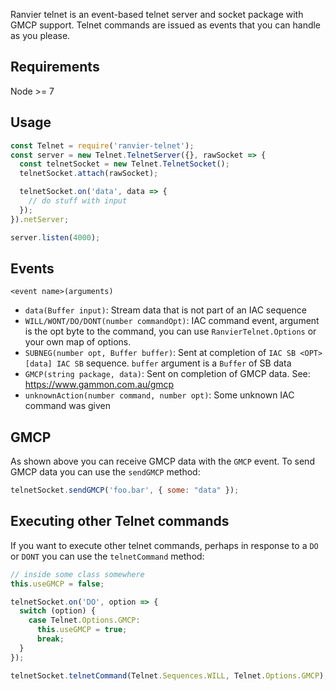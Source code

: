 Ranvier telnet is an event-based telnet server and socket package with GMCP support. Telnet commands are issued as events that you can handle as you please.

## Requirements

Node >= 7

## Usage

```javascript
const Telnet = require('ranvier-telnet');
const server = new Telnet.TelnetServer({}, rawSocket => {
  const telnetSocket = new Telnet.TelnetSocket();
  telnetSocket.attach(rawSocket);

  telnetSocket.on('data', data => {
    // do stuff with input
  });
}).netServer;

server.listen(4000);
```


## Events

`<event name>(arguments)`

* `data(Buffer input)`: Stream data that is not part of an IAC sequence
* `WILL/WONT/DO/DONT(number commandOpt)`: IAC command event, argument is the opt byte to the command, you can use `RanvierTelnet.Options` or your own map of options.
* `SUBNEG(number opt, Buffer buffer)`: Sent at completion of `IAC SB <OPT> [data] IAC SB` sequence. `buffer` argument is a `Buffer` of SB data
* `GMCP(string package, data)`: Sent on completion of GMCP data. See: https://www.gammon.com.au/gmcp
* `unknownAction(number command, number opt)`: Some unknown IAC command was given

## GMCP

As shown above you can receive GMCP data with the `GMCP` event. To send GMCP data you can use the `sendGMCP` method:

```javascript
telnetSocket.sendGMCP('foo.bar', { some: "data" });
```

## Executing other Telnet commands

If you want to execute other telnet commands, perhaps in response to a `DO` or `DONT` you can use the `telnetCommand` method:

```javascript
// inside some class somewhere
this.useGMCP = false;

telnetSocket.on('DO', option => {
  switch (option) {
    case Telnet.Options.GMCP:
      this.useGMCP = true;
      break;
  }
});

telnetSocket.telnetCommand(Telnet.Sequences.WILL, Telnet.Options.GMCP);
```
